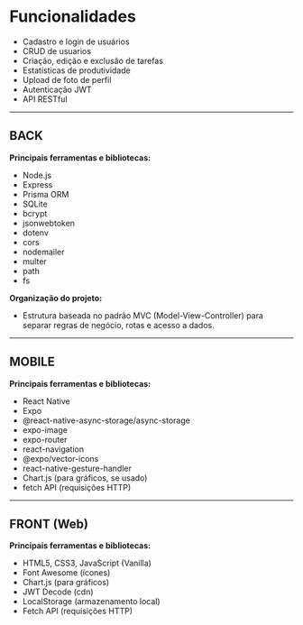 # Funcionalidades

- Cadastro e login de usuários
- CRUD de usuarios
- Criação, edição e exclusão de tarefas
- Estatísticas de produtividade
- Upload de foto de perfil
- Autenticação JWT
- API RESTful

_______________________
## BACK

**Principais ferramentas e bibliotecas:**
- Node.js
- Express
- Prisma ORM
- SQLite
- bcrypt
- jsonwebtoken
- dotenv
- cors
- nodemailer
- multer
- path
- fs

**Organização do projeto:**
- Estrutura baseada no padrão MVC (Model-View-Controller) para separar regras de negócio, rotas e acesso a dados.

______________
## MOBILE

**Principais ferramentas e bibliotecas:**
- React Native
- Expo
- @react-native-async-storage/async-storage
- expo-image
- expo-router
- react-navigation
- @expo/vector-icons
- react-native-gesture-handler
- Chart.js (para gráficos, se usado)
- fetch API (requisições HTTP)

______________
## FRONT (Web)

**Principais ferramentas e bibliotecas:**
- HTML5, CSS3, JavaScript (Vanilla)
- Font Awesome (ícones)
- Chart.js (para gráficos)
- JWT Decode (cdn)
- LocalStorage (armazenamento local)
- Fetch API (requisições HTTP)
